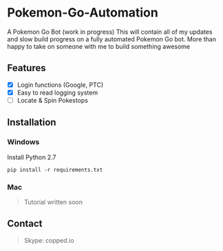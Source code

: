 # Pokemon-Go-Automation
A Pokemon Go Bot (work in progress)
This will contain all of my updates and slow build progress on a fully automated Pokemon Go bot. More than happy to take on someone with me to build something awesome

## Features
- [X] Login functions (Google, PTC)
- [X] Easy to read logging system
- [ ] Locate & Spin Pokestops

## Installation
### Windows
Install Python 2.7

`pip install -r requirements.txt`

### Mac
> Tutorial written soon

## Contact
> Skype: copped.io